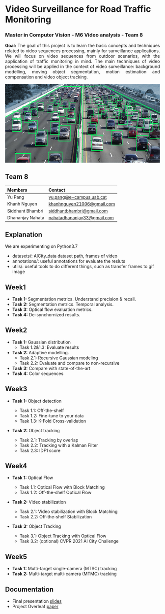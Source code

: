 # Video Surveillance for Road Traffic Monitoring
### Master in Computer Vision - M6 Video analysis - Team 8
<p align="justify"><b>Goal:</b> The goal of this project is to learn the basic concepts and techniques related to video sequences processing, mainly for surveillance applications. We will focus on video sequences from outdoor scenarios, with the application of traffic monitoring in mind. The main techniques of video processing will be applied in the context of video surveillance: background modelling, moving object segmentation, motion estimation and compensation and video object tracking.</p>

<p align="center">
<img src="https://github.com/mcv-m6-video/mcv-m6-2021-team8/blob/main/figs/unnamed.png" alt="Example on highway dataset" height="256">
</p>

## Team 8
| Members | Contact |
| :---         |   :---    | 
| Yu Pang   | yu.pang@e-campus.uab.cat | 
| Khanh Nguyen    | khanhnguyen21006@gmail.com  |
| Siddhant Bhambri    | siddhantbhambri@gmail.com  |
| Dhananjay Nahata | nahatadhananjay33@gmail.com |


## Explanation
We are experimenting on Python3.7 
- datasets/: AICity_data dataset path, frames of video
- annotations/: useful annotations for evaluate the resluts
- utils/: useful tools to do different things, such as transfer frames to gif image 

## Week1
- **Task 1:** Segmentation metrics. Understand precision & recall.
- **Task 2:** Segmentation metrics. Temporal analysis.
- **Task 3:** Optical flow evaluation metrics.
- **Task 4:** De-synchornized results.


## Week2
- **Task 1:** Gaussian distribution
  - Task 1.2&1.3: Evaluate results 
- **Task 2:** Adaptive modelling.
  - Task 2.1: Recursive Gaussian modeling
  - Task 2.2: Evaluate and compare to non-recursive
- **Task 3:** Compare with state-of-the-art
- **Task 4:** Color sequences


## Week3
- **Task 1:** Object detection
  - Task 1.1: Off-the-shelf
  - Task 1.2: Fine-tune to your data
  - Task 1.3: K-Fold Cross-validation

- **Task 2:** Object tracking
  - Task 2.1: Tracking by overlap
  - Task 2.2: Tracking with a Kalman Filter
  - Task 2.3: IDF1 score


## Week4
- **Task 1:** Optical Flow
  - Task 1.1: Optical Flow with Block Matching
  - Task 1.2: Off-the-shelf Optical Flow

- **Task 2:** Video stabilization
  - Task 2.1: Video stabilization with Block Matching
  - Task 2.2: Off-the-shelf Stabilization

- **Task 3:** Object Tracking
  - Task 3.1: Object Tracking with Optical Flow
  - Task 3.2: (optional) CVPR 2021 AI City Challenge


## Week5
- **Task 1:** Multi-target single-camera (MTSC) tracking
- **Task 2:** Multi-target multi-camera (MTMC) tracking

## Documentation
- Final presentation [slides]()
- Project Overleaf [paper]()


